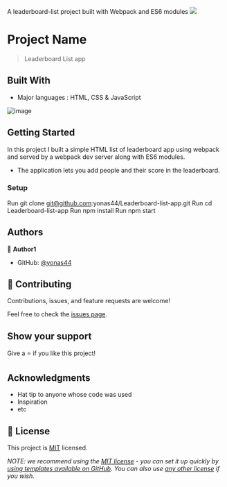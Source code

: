 A leaderboard-list project built with Webpack and ES6 modules
![](https://img.shields.io/badge/Microverse-blueviolet)

# Project Name

> Leaderboard List app

## Built With

- Major languages : HTML, CSS & JavaScript

![image](./src/images/preview.png)

## Getting Started

In this project I built a simple HTML list of leaderboard app using webpack and served by a webpack dev server along with ES6 modules.

- The application lets you add people and their score in the leaderboard.

### Setup

Run git clone git@github.com:yonas44/Leaderboard-list-app.git
Run cd Leaderboard-list-app
Run npm install
Run npm start

## Authors

👤 **Author1**

- GitHub: [@yonas44](https://github.com/yonas44/Leaderboard-list-app)

## 🤝 Contributing

Contributions, issues, and feature requests are welcome!

Feel free to check the [issues page](../../issues/).

## Show your support

Give a ⭐️ if you like this project!

## Acknowledgments

- Hat tip to anyone whose code was used
- Inspiration
- etc

## 📝 License

This project is [MIT](./MIT.md) licensed.

_NOTE: we recommend using the
[MIT license](https://choosealicense.com/licenses/mit/) - you can set it up
quickly by
[using templates available on GitHub](https://docs.github.com/en/communities/setting-up-your-project-for-healthy-contributions/adding-a-license-to-a-repository).
You can also use [any other license](https://choosealicense.com/licenses/) if
you wish._
